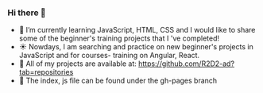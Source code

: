 ### Hi there 👋

- 🌱 I’m currently learning JavaScript, HTML, CSS and I would like to share some of the beginner's training projects that I 've completed!
- :sunny: Nowdays, I am searching and practice on new beginner's projects in JavaScript and for courses- training on Angular, React.
- :raising_hand: All of my projects are available at: https://github.com/R2D2-ad?tab=repositories
- :raising_hand: The index, js file can be found under the gh-pages branch

<!--
**R2D2-ad/R2D2-ad** is a ✨ _special_ ✨ repository because its `README.md` (this file) appears on your GitHub profile.
Here are some ideas to get you started:

- 🔭 I’m currently working on ...
- 🌱 I’m currently learning JavaScript, HTML, CSS and I am exited to share some practice work that I have done
- 👯 I’m looking to collaborate on ...
- 🤔 I’m looking for help with ...
- 💬 Ask me about ...
- 📫 How to reach me: ...
- 😄 Pronouns: ...
- ⚡ Fun fact: ...
-->
